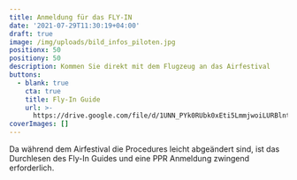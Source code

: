 ```yaml
---
title: Anmeldung für das FLY-IN
date: '2021-07-29T11:30:19+04:00'
draft: true
image: /img/uploads/bild_infos_piloten.jpg
positionx: 50
positiony: 50
description: Kommen Sie direkt mit dem Flugzeug an das Airfestival
buttons:
  - blank: true
    cta: true
    title: Fly-In Guide
    url: >-
      https://drive.google.com/file/d/1UNN_PYk0RUbk0xEti5LmmjwoiLURBlnt/view?usp=sharing
coverImages: []
---
```

Da während dem Airfestival die Procedures leicht abgeändert sind, ist das Durchlesen des Fly-In Guides und eine PPR Anmeldung zwingend erforderlich.

